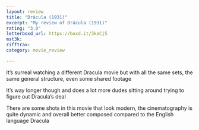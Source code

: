 ```yaml
---
layout: review
title: "Drácula (1931)"
excerpt: "My review of Drácula (1931)"
rating: "3.0"
letterboxd_url: https://boxd.it/3kaCj5
mst3k: 
rifftrax: 
category: movie_review

---
```


It’s surreal watching a different Dracula movie but with all the same sets, the same general structure, even some shared footage

It’s way longer though and does a lot more dudes sitting around trying to figure out Dracula’s deal

There are some shots in this movie that look modern, the cinematography is quite dynamic and overall better composed compared to the English language Dracula